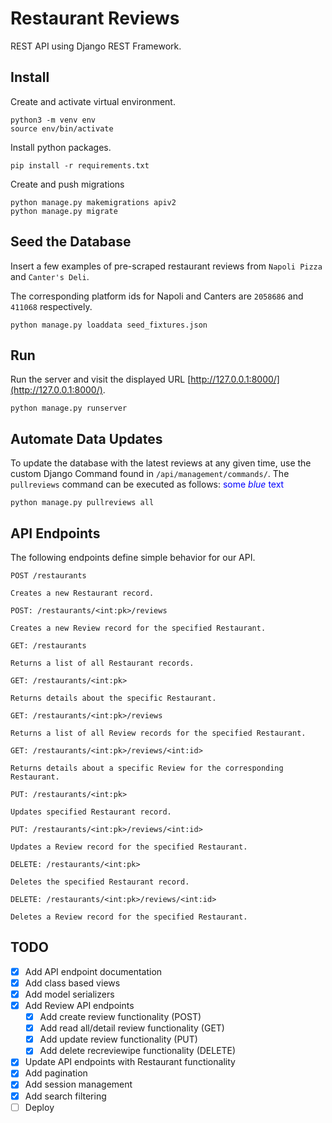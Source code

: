 # Restaurant Reviews

REST API using Django REST Framework.

## Install
Create and activate virtual environment.

    python3 -m venv env
    source env/bin/activate

Install python packages.

    pip install -r requirements.txt

Create and push migrations

    python manage.py makemigrations apiv2
    python manage.py migrate
## Seed the Database
Insert a few examples of pre-scraped restaurant reviews from `Napoli Pizza` and `Canter's Deli`.

The corresponding platform ids for Napoli and Canters are `2058686` and `411068` respectively.

    python manage.py loaddata seed_fixtures.json

## Run
Run the server and visit the displayed URL [http://127.0.0.1:8000/](http://127.0.0.1:8000/).

    python manage.py runserver

## Automate Data Updates
To update the database with the latest reviews at any given time, use the custom Django Command found in `/api/management/commands/`. The `pullreviews` command can be executed as follows: <span style="color:blue">some *blue* text</span>

    python manage.py pullreviews all
    
## API Endpoints
The following endpoints define simple behavior for our API.

`POST /restaurants`

    Creates a new Restaurant record.

`POST: /restaurants/<int:pk>/reviews`

    Creates a new Review record for the specified Restaurant.

`GET: /restaurants`

    Returns a list of all Restaurant records.

`GET: /restaurants/<int:pk>`

    Returns details about the specific Restaurant.

`GET: /restaurants/<int:pk>/reviews`

    Returns a list of all Review records for the specified Restaurant.

`GET: /restaurants/<int:pk>/reviews/<int:id>`

    Returns details about a specific Review for the corresponding Restaurant.

`PUT: /restaurants/<int:pk>`

    Updates specified Restaurant record.

`PUT: /restaurants/<int:pk>/reviews/<int:id>`

    Updates a Review record for the specified Restaurant.

`DELETE: /restaurants/<int:pk>`

    Deletes the specified Restaurant record.

`DELETE: /restaurants/<int:pk>/reviews/<int:id>`

    Deletes a Review record for the specified Restaurant.

## TODO
- [X] Add API endpoint documentation
- [X] Add class based views
- [X] Add model serializers
- [X] Add Review API endpoints
  - [X] Add create review functionality (POST)
  - [X] Add read all/detail review functionality (GET)
  - [X] Add update review functionality (PUT)
  - [X] Add delete recreviewipe functionality (DELETE)
- [X] Update API endpoints with Restaurant functionality
- [X] Add pagination
- [X] Add session management
- [X] Add search filtering
- [ ] Deploy
